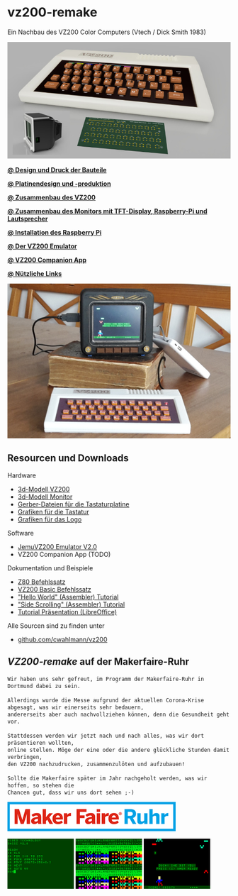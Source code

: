 # vz200-remake
Ein Nachbau des VZ200 Color Computers (Vtech / Dick Smith 1983)

![Teaser](images/vz200-teaser.jpg "VZ200 - 70%")

**[@ Design und Druck der Bauteile](01_druck.md)**

**[@ Platinendesign und -produktion](02_platinendesign.md)**

**[@ Zusammenbau des VZ200](03_zusammenbau_vz200.md)**

**[@ Zusammenbau des Monitors mit TFT-Display, Raspberry-Pi und Lautsprecher](04_zusammenbau_monitor.md)**

**[@ Installation des Raspberry Pi](05_installation.md)**

**[@ Der VZ200 Emulator](06_emulator.md)**

**[@ VZ200 Companion App](apps/README.md)**

**[@ Nützliche Links](08_links.md)**

![Prototyp](images/resized/VZ200-komplett-5Zoll-Monitor-TheHunter.jpg "VZ200 - 70%")

## Resourcen und Downloads

Hardware
* [3d-Modell VZ200](resources/3d-model/vz200.f3d)
* [3d-Modell Monitor](resources/3d-model/Monitor_5-Zoll.f3d) 
* [Gerber-Dateien für die Tastaturplatine](resources/gerber/vz200-keyboard-layout.zip)
* [Grafiken für die Tastatur](resources/aufkleber/Aufkleber-2x70perc.png)
* [Grafiken für das Logo](resources/aufkleber/logo_7x70perc_A4.png)

Software
* [JemuVZ200 Emulator V2.0](resources/releases/JemuVZ200-2.0.zip)
* VZ200 Companion App (TODO)

Dokumentation und Beispiele
* [Z80 Befehlssatz](resources/doc/z80.pdf)
* [VZ200 Basic Befehlssatz](resources/doc/VZ200-Basic.pdf)
* ["Hello World" (Assembler) Tutorial](resources/doc/tutorial/hello-world-asm-tutorial.pdf)
* ["Side Scrolling" (Assembler) Tutorial](resources/doc/tutorial/side-scroll-asm-tutorial.pdf)
* [Tutorial Präsentation (LibreOffice)](resources/doc/tutorial/VZ200-tutorial.odp)

Alle Sourcen sind zu finden unter
* [github.com/cwahlmann/vz200](https://github.com/cwahlmann/vz200)

## *VZ200-remake* auf der Makerfaire-Ruhr

    Wir haben uns sehr gefreut, im Programm der Makerfaire-Ruhr in Dortmund dabei zu sein.
    
    Allerdings wurde die Messe aufgrund der aktuellen Corona-Krise abgesagt, was wir einerseits sehr bedauern, 
    andererseits aber auch nachvollziehen können, denn die Gesundheit geht vor.

    Stattdessen werden wir jetzt nach und nach alles, was wir dort präsentieren wollten, 
    online stellen. Möge der eine oder die andere glückliche Stunden damit verbringen,
    den VZ200 nachzudrucken, zusammenzulöten und aufzubauen!
    
    Sollte die Makerfaire später im Jahr nachgeholt werden, was wir hoffen, so stehen die
    Chancen gut, dass wir uns dort sehen ;-) 

[![makerfaire-ruhr.com/maker2020](images/makerfaire-ruhr-banner.png)](https://www.makerfaire-ruhr.com/meet-the-makers)

![Screenshot_02](images/screenshot_02.png "Basic Programming")
![Screenshot_03](images/screenshot_03.png "Charset")
![Screenshot_05](images/screenshot_05.png "the hunter - bit by a bat")


